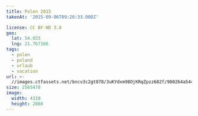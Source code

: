 ```yaml
---
title: Polen 2015
takenAt: '2015-09-06T09:26:33.000Z'

license: CC BY-ND 3.0
geo:
  lat: 54.033
  lng: 21.767166
tags:
  - polen
  - poland
  - urlaub
  - vacation
url: >-
  //images.ctfassets.net/bncv3c2gt878/3uKYdxm98OjKRqZpzz682f/980264a5447a75f56cd24a55961a1624/polen-2015_25324805874_o
size: 2565478
image:
  width: 4310
  height: 2868
---
```

